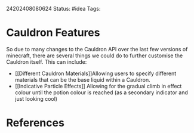 24202408080624
Status: #idea
Tags:

# Cauldron Features
So due to many changes to the Cauldron API over the last few versions of minecraft, there are several things we could do to further customise the Cauldron itself. This can include:

-  [[Different Cauldron Materials]]Allowing users to specify different materials that can be the base liquid within a Cauldron. 
-  [[Indicative Particle Effects]] Allowing for the gradual climb in effect colour until the potion colour is reached (as a secondary indicator and just looking cool)

# References